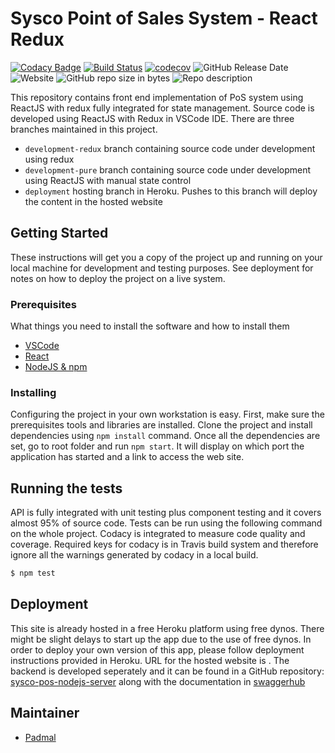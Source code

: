 # Sysco Point of Sales System - React Redux

[![Codacy Badge](https://api.codacy.com/project/badge/Grade/60a251d380c4409886cae792b72b659e)](https://www.codacy.com/app/blog.padmal/sysco-pos-react-front-end?utm_source=github.com&amp;utm_medium=referral&amp;utm_content=CloudyPadmal/sysco-pos-react-front-end&amp;utm_campaign=Badge_Grade)
[![Build Status](https://travis-ci.com/CloudyPadmal/sysco-pos-react-front-end.svg?branch=development-redux)](https://travis-ci.com/CloudyPadmal/sysco-pos-react-front-end)
[![codecov](https://codecov.io/gh/CloudyPadmal/sysco-pos-react-front-end/branch/development-redux/graph/badge.svg)](https://codecov.io/gh/CloudyPadmal/sysco-pos-react-front-end)
![GitHub Release Date](https://img.shields.io/github/release-date/CloudyPadmal/sysco-pos-react-front-end.svg)
![Website](https://img.shields.io/website/https/sysco-pos-system.herokuapp.com.svg?down_color=lightgrey&down_message=offline&up_color=green&up_message=online)
![GitHub repo size in bytes](https://img.shields.io/github/repo-size/CloudyPadmal/sysco-pos-react-front-end.svg)
![Repo description](https://img.shields.io/badge/endpoint-frontend-blueviolet.svg)

This repository contains front end implementation of PoS system using ReactJS with redux fully integrated for state management. Source code is developed using ReactJS with Redux in VSCode IDE. There are three branches maintained in this project.

  - `development-redux` branch containing source code under development using redux
  - `development-pure` branch containing source code under development using ReactJS with manual state control
  - `deployment` hosting branch in Heroku. Pushes to this branch will deploy the content in the hosted website

## Getting Started

These instructions will get you a copy of the project up and running on your local machine for development and testing purposes. See deployment for notes on how to deploy the project on a live system.

### Prerequisites

What things you need to install the software and how to install them

  - [VSCode](https://code.visualstudio.com/download)
  - [React](https://facebook.github.io/react-native/docs/getting-started.html)
  - [NodeJS & npm](https://www.digitalocean.com/community/tutorials/how-to-install-node-js-on-ubuntu-18-04)

### Installing

Configuring the project in your own workstation is easy. First, make sure the prerequisites tools and libraries are installed. Clone the project and install dependencies using `npm install` command. Once all the dependencies are set, go to root folder and run `npm start`. It will display on which port the application has started and a link to access the web site.

## Running the tests

API is fully integrated with unit testing plus component testing and it covers almost 95% of source code. Tests can be run using the following command on the whole project. Codacy is integrated to measure code quality and coverage. Required keys for codacy is in Travis build system and therefore ignore all the warnings generated by codacy in a local build.

```bash
$ npm test
```

## Deployment

This site is already hosted in a free Heroku platform using free dynos. There might be slight delays to start up the app due to the use of free dynos. In order to deploy your own version of this app, please follow deployment instructions provided in Heroku. URL for the hosted website is [](). The backend is developed seperately and it can be found in a GitHub repository: [sysco-pos-nodejs-server](https://github.com/CloudyPadmal/sysco-pos-nodejs-server) along with the documentation in [swaggerhub](https://app.swaggerhub.com/apis-docs/CloudyPadmal/Sysco-POS/1.0.3)

## Maintainer

  - [Padmal](https://github.com/CloudyPadmal)